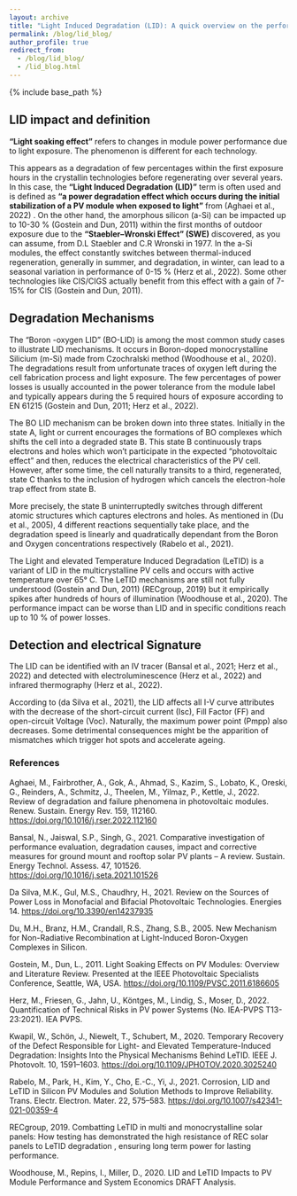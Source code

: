 ```yaml
---
layout: archive
title: "Light Induced Degradation (LID): A quick overview on the performance impact"
permalink: /blog/lid_blog/
author_profile: true
redirect_from: 
  - /blog/lid_blog/
  - /lid_blog.html
---
```


{% include base_path %}


## LID impact and definition

**“Light soaking effect”** refers to changes in module power performance due to light exposure. 
The phenomenon is different for each technology.  

This appears as a degradation of few percentages within the first exposure hours in the crystallin technologies before regenerating over several years. In this case, the **“Light Induced Degradation (LID)”** term is often used and is defined as **“a power degradation effect which occurs during the initial stabilization of a PV module when exposed to light”** from (Aghaei et al., 2022) . 
On the other hand, the amorphous silicon (a-Si) can be impacted up to 10-30 % (Gostein and Dun, 2011) within the first months of outdoor exposure due to the **“Staebler–Wronski Effect” (SWE)** discovered, as you can assume, from D.L Staebler and C.R  Wronski in 1977.  In the a-Si modules, the effect constantly switches between thermal-induced regeneration, generally in summer, and degradation, in winter, can lead to a seasonal variation in performance of 0-15 % (Herz et al., 2022). 
Some other technologies like CIS/CIGS actually benefit from this effect with a gain of 7-15% for CIS (Gostein and Dun, 2011).


## Degradation Mechanisms

The “Boron -oxygen LID” (BO-LID) is among the most common study cases to illustrate
LID mechanisms. It occurs in Boron-doped monocrystalline Silicium (m-Si) made from
Czochralski method (Woodhouse et al., 2020). The degradations result from unfortunate traces of oxygen left during the cell fabrication process and light exposure. The few percentages of power losses is usually accounted in the power tolerance from the module label and typically appears during the 5 required hours of exposure according to EN 61215 (Gostein and Dun, 2011; Herz et al., 2022).

The BO LID mechanism can be broken down into three states. Initially in the state A,
light or current encourages the formations of BO complexes which shifts the cell into
a degraded state B. This state B continuously traps electrons and holes which won’t 
participate in the expected “photovoltaic effect” and then, reduces the electrical
characteristics of the PV cell. However, after some time, the cell naturally transits
to a third, regenerated, state C thanks to the inclusion of hydrogen which cancels 
the electron-hole trap effect from state B.

More precisely, the state B uninterruptedly switches through different atomic structures
which captures electrons and holes. As mentioned in (Du et al., 2005), 4 different 
reactions sequentially take place, and the degradation speed is linearly and 
quadratically dependant from the Boron and Oxygen concentrations respectively 
(Rabelo et al., 2021). 

The Light and elevated Temperature Induced Degradation (LeTID) is a variant of LID in
the multicrystalline PV cells and occurs with active temperature over 65° C. The LeTID 
mechanisms are still not fully understood (Gostein and Dun, 2011) (RECgroup, 2019) but
it empirically spikes after hundreds of hours of illumination (Woodhouse et al., 2020).
The performance impact can be worse than LID and in specific conditions reach up to 10 % 
of power losses.


## Detection and electrical Signature

The LID can be identified with an IV tracer (Bansal et al., 2021; Herz et al., 2022) and 
detected with electroluminescence (Herz et al., 2022) and infrared thermography 
(Herz et al., 2022).

According to (da Silva et al., 2021), the LID affects all I-V curve attributes with
the decrease of the short-circuit current (Isc), Fill Factor (FF) and open-circuit
Voltage (Voc). Naturally, the maximum power point (Pmpp) also decreases. Some
detrimental consequences might be the apparition of mismatches which trigger hot 
spots and accelerate ageing.

### References

Aghaei, M., Fairbrother, A., Gok, A., Ahmad, S., Kazim, S., Lobato, K., Oreski, G., Reinders, A., Schmitz, J., Theelen, M., Yilmaz, P., Kettle, J., 2022. Review of degradation and failure phenomena in photovoltaic modules. Renew. Sustain. Energy Rev. 159, 112160. https://doi.org/10.1016/j.rser.2022.112160

Bansal, N., Jaiswal, S.P., Singh, G., 2021. Comparative investigation of performance evaluation, degradation causes, impact and corrective measures for ground mount and rooftop solar PV plants – A review. Sustain. Energy Technol. Assess. 47, 101526. https://doi.org/10.1016/j.seta.2021.101526

Da Silva, M.K., Gul, M.S., Chaudhry, H., 2021. Review on the Sources of Power Loss in Monofacial and Bifacial Photovoltaic Technologies. Energies 14. https://doi.org/10.3390/en14237935

Du, M.H., Branz, H.M., Crandall, R.S., Zhang, S.B., 2005. New Mechanism for Non-Radiative Recombination at Light-Induced Boron-Oxygen Complexes in Silicon.

Gostein, M., Dun, L., 2011. Light Soaking Effects on PV Modules: Overview and Literature Review. Presented at the IEEE Photovoltaic Specialists Conference, Seattle, WA, USA. https://doi.org/10.1109/PVSC.2011.6186605

Herz, M., Friesen, G., Jahn, U., Köntges, M., Lindig, S., Moser, D., 2022. Quantification of Technical Risks in PV power Systems (No. IEA-PVPS T13-23:2021). IEA PVPS.

Kwapil, W., Schön, J., Niewelt, T., Schubert, M., 2020. Temporary Recovery of the Defect Responsible for Light- and Elevated Temperature-Induced Degradation: Insights Into the Physical Mechanisms Behind LeTID. IEEE J. Photovolt. 10, 1591–1603. https://doi.org/10.1109/JPHOTOV.2020.3025240

Rabelo, M., Park, H., Kim, Y., Cho, E.-C., Yi, J., 2021. Corrosion, LID and LeTID in Silicon PV Modules and Solution Methods to Improve Reliability. Trans. Electr. Electron. Mater. 22, 575–583. https://doi.org/10.1007/s42341-021-00359-4

RECgroup, 2019. Combatting LeTID in multi and monocrystalline solar panels: How testing has demonstrated the high resistance of REC solar panels to LeTID degradation , ensuring long term power for lasting performance.

Woodhouse, M., Repins, I., Miller, D., 2020. LID and LeTID Impacts to PV Module Performance and System Economics DRAFT Analysis.

